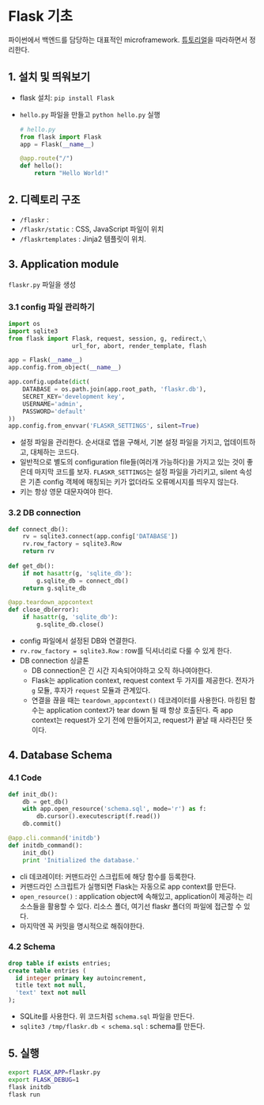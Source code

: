 # Flask 기초

파이썬에서 백엔드를 담당하는 대표적인 microframework. [튜토리얼](http://flask.pocoo.org/docs/0.11/tutorial/introduction/)을 따라하면서 정리한다.

## 1. 설치 및 띄워보기

- flask 설치: `pip install Flask`
- `hello.py` 파일을 만들고 `python hello.py` 실행

    ```py
    # hello.py
    from flask import Flask
    app = Flask(__name__)

    @app.route("/")
    def hello():
        return "Hello World!"
    ```

## 2. 디렉토리 구조

- `/flaskr` : 
- `/flaskr/static` : CSS, JavaScript 파일이 위치
- `/flaskrtemplates` : Jinja2 템플릿이 위치.

## 3. Application module

`flaskr.py` 파일을 생성

### 3.1 config 파일 관리하기

```py
import os
import sqlite3
from flask import Flask, request, session, g, redirect,\
                  url_for, abort, render_template, flash

app = Flask(__name__)
app.config.from_object(__name__)

app.config.update(dict(
    DATABASE = os.path.join(app.root_path, 'flaskr.db'),
    SECRET_KEY='development key',
    USERNAME='admin',
    PASSWORD='default'
))
app.config.from_envvar('FLASKR_SETTINGS', silent=True)
```

- 설정 파일을 관리한다. 순서대로 앱을 구해서, 기본 설정 파일을 가지고, 업데이트하고, 대체하는 코드다.
- 일반적으로 별도의 configuration file들(여러개 가능하다)을 가지고 있는 것이 좋은데 마지막 코드를 보자. `FLASKR_SETTINGS`는 설정 파일을 가리키고, silent 속성은 기존 config 객체에 매칭되는 키가 없더라도 오류메시지를 띄우지 않는다.
- 키는 항상 영문 대문자여야 한다.

### 3.2 DB connection

```py
def connect_db():
    rv = sqlite3.connect(app.config['DATABASE'])
    rv.row_factory = sqlite3.Row
    return rv
    
def get_db():
    if not hasattr(g, 'sqlite_db'):
        g.sqlite_db = connect_db()
    return g.sqlite_db

@app.teardown_appcontext
def close_db(error):
    if hasattr(g, 'sqlite_db'):
        g.sqlite_db.close()
```

- config 파일에서 설정된 DB와 연결한다.
- `rv.row_factory = sqlite3.Row` : row를 딕셔너리로 다룰 수 있게 한다.
- DB connection 싱글톤
    + DB connection은 긴 시간 지속되어야하고 오직 하나여야한다.
    + Flask는 application context, request context 두 가지를 제공한다. 전자가 `g` 모듈, 후자가 `request` 모듈과 관계있다.
    + 연결을 끊을 때는 `teardown_appcontext()` 데코레이터를 사용한다. 마킹된 함수는 application context가 tear down 될 때 항상 호출된다. 즉 app context는 request가 오기 전에 만들어지고, request가 끝날 때 사라진단 뜻이다.

## 4. Database Schema

### 4.1 Code

```py
def init_db():
    db = get_db()
    with app.open_resource('schema.sql', mode='r') as f:
        db.cursor().executescript(f.read())
    db.commit()

@app.cli.command('initdb')
def initdb_command():
    init_db()
    print 'Initialized the database.'
```

- cli 데코레이터: 커맨드라인 스크립트에 해당 함수를 등록한다.
- 커맨드라인 스크립트가 실행되면 Flask는 자동으로 app context를 만든다.
- `open_resource()` : application object에 속해있고, application이 제공하는 리소스들을 활용할 수 있다. 리소스 폴더, 여기선 flaskr 폴더의 파일에 접근할 수 있다.
- 마지막엔 꼭 커밋을 명시적으로 해줘야한다.

### 4.2 Schema

```sql
drop table if exists entries;
create table entries (
  id integer primary key autoincrement,
  title text not null,
  'text' text not null
);
```

- SQLite를 사용한다. 위 코드처럼 `schema.sql` 파일을 만든다.
- `sqlite3 /tmp/flaskr.db < schema.sql` : schema를 만든다.

## 5. 실행

```sh
export FLASK_APP=flaskr.py
export FLASK_DEBUG=1
flask initdb
flask run
```
